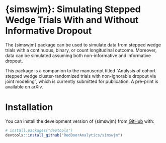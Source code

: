 
<!-- README.md is generated from README.Rmd. Please edit that file -->

# {simswjm}: Simulating Stepped Wedge Trials With and Without Informative Dropout

<!-- badges: start -->
<!-- badges: end -->

The {simswjm} package can be used to simulate data from stepped wedge
trials with a continuous, binary, or count longitudinal outcome.
Moreover, data can be simulated assuming both non-informative and
informative dropout.

This package is a companion to the manuscript titled “Analysis of cohort
stepped wedge cluster-randomized trials with non-ignorable dropout via
joint modeling”, which is currently submitted for publication. A
pre-print is available on arXiv.

# Installation

You can install the development version of {simswjm} from
[GitHub](https://github.com/RedDoorAnalytics/simswjm) with:

``` r
# install.packages("devtools")
devtools::install_github("RedDoorAnalytics/simswjm")
```
